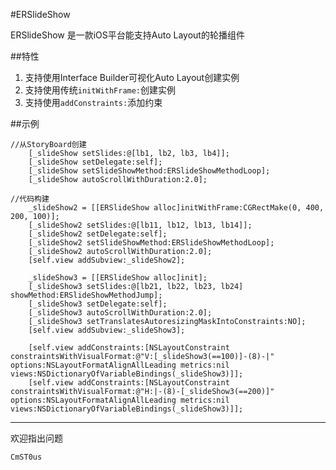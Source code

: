 #ERSlideShow

ERSlideShow 是一款iOS平台能支持Auto Layout的轮播组件

##特性
1. 支持使用Interface Builder可视化Auto Layout创建实例
2. 支持使用传统`initWithFrame:`创建实例
3. 支持使用`addConstraints:`添加约束

##示例

```
//从StoryBoard创建
    [_slideShow setSlides:@[lb1, lb2, lb3, lb4]];
    [_slideShow setDelegate:self];
    [_slideShow setSlideShowMethod:ERSlideShowMethodLoop];
    [_slideShow autoScrollWithDuration:2.0];
```

```
//代码构建
    _slideShow2 = [[ERSlideShow alloc]initWithFrame:CGRectMake(0, 400, 200, 100)];
    [_slideShow2 setSlides:@[lb11, lb12, lb13, lb14]];
    [_slideShow2 setDelegate:self];
    [_slideShow2 setSlideShowMethod:ERSlideShowMethodLoop];
    [_slideShow2 autoScrollWithDuration:2.0];
    [self.view addSubview:_slideShow2];
```

```    
    _slideShow3 = [[ERSlideShow alloc]init];
    [_slideShow3 setSlides:@[lb21, lb22, lb23, lb24] showMethod:ERSlideShowMethodJump];
    [_slideShow3 setDelegate:self];
    [_slideShow3 autoScrollWithDuration:2.0];
    [_slideShow3 setTranslatesAutoresizingMaskIntoConstraints:NO];
    [self.view addSubview:_slideShow3];
    
    [self.view addConstraints:[NSLayoutConstraint constraintsWithVisualFormat:@"V:[_slideShow3(==100)]-(8)-|" options:NSLayoutFormatAlignAllLeading metrics:nil views:NSDictionaryOfVariableBindings(_slideShow3)]];
    [self.view addConstraints:[NSLayoutConstraint constraintsWithVisualFormat:@"H:|-(8)-[_slideShow3(==200)]" options:NSLayoutFormatAlignAllLeading metrics:nil views:NSDictionaryOfVariableBindings(_slideShow3)]];
```

----------------
欢迎指出问题

`CmST0us`